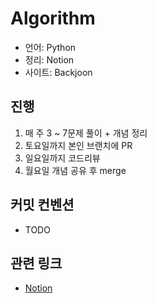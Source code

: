 # Algorithm

- 언어: Python
- 정리: Notion
- 사이트: Backjoon

## 진행

1. 매 주 3 ~ 7문제 풀이 + 개념 정리
2. 토요일까지 본인 브랜치에 PR
3. 일요일까지 코드리뷰
4. 월요일 개념 공유 후 merge

## 커밋 컨벤션

- TODO

## 관련 링크

- [Notion](https://sulgore.notion.site/b27bb3cdd99b4613a4bd601b03f112ea)